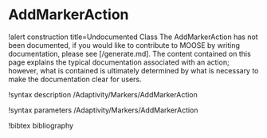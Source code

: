 <!-- MOOSE Documentation Stub: Remove this when content is added. -->

# AddMarkerAction

!alert construction title=Undocumented Class
The AddMarkerAction has not been documented, if you would like to contribute to MOOSE by writing
documentation, please see [/generate.md]. The content contained on this page explains the typical
documentation associated with an action; however, what is contained is ultimately determined by what
is necessary to make the documentation clear for users.

!syntax description /Adaptivity/Markers/AddMarkerAction

!syntax parameters /Adaptivity/Markers/AddMarkerAction

!bibtex bibliography
